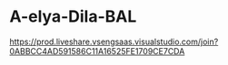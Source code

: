 # A-elya-Dila-BAL
https://prod.liveshare.vsengsaas.visualstudio.com/join?0ABBCC4AD591586C11A16525FE1709CE7CDA
